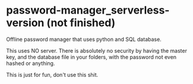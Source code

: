 # password-manager_serverless-version (not finished)
Offline password manager that uses python and SQL database.

This uses NO server. There is absolutely no security by having the master key, and the database file in your folders, with the password not even hashed or anything.

This is just for fun, don't use this shit.
